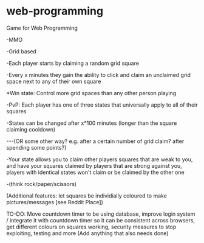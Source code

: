 # web-programming
Game for Web Programming

-MMO

-Grid based

-Each player starts by claiming a random grid square

-Every x minutes they gain the ability to click and claim an unclaimed grid space next to any of their own square

*Win state: Control more grid spaces than any other person playing

-PvP: Each player has one of three states that universally apply to all of their squares

-States can be changed after x*100 minutes (longer than the square claiming cooldown)

---(OR some other way? e.g. after a certain number of grid claim? after spending some points?)

-Your state allows you to claim other players squares that are weak to you, 
  and have your squares claimed by players that are strong against you,
  players with identical states won't claim or be claimed by the other one
  
-(think rock/paper/scissors)

(Additional features: let squares be individially coloured to make pictures/messages [see Reddit Place])

TO-DO: Move countdown timer to be using database, improve login system / integrate it with countdown timer so it can be consistent across browsers, get different colours on squares working, security measures to stop exploiting, testing and more (Add anything that also needs done)
